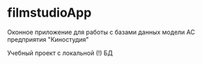 # filmstudioApp
Оконное приложение для работы с базами данных модели АС предприятия "Киностудия"

Учебный проект с локальной (!) БД
